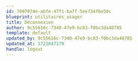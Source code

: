 ```yaml
---
id: 7097074e-abfe-47f1-ba7f-5ee734f6e50c
blueprint: utilitaires_usager
title: Déconnexion
author: 9c55616c-7340-47e9-bc83-f0bc3da40785
template: default
updated_by: 9c55616c-7340-47e9-bc83-f0bc3da40785
updated_at: 1721047179
handle: logout
---
```

